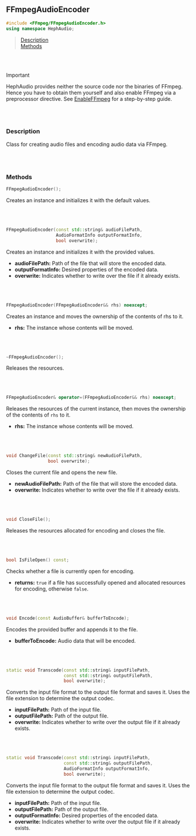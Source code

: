 ## FFmpegAudioEncoder
```c++
#include <FFmpeg/FFmpegAudioEncoder.h>
using namespace HephAudio;
```

> [Description](#description)<br>
[Methods](#methods)

<br><br>


> [!IMPORTANT]
> HephAudio provides neither the source code nor the binaries of FFmpeg. 
> Hence you have to obtain them yourself and also enable FFmpeg via a preprocessor directive.
> See [EnableFFmpeg](/docs/tutorials/EnableFFmpeg.md) for a step-by-step guide.

<br><br>

### Description

Class for creating audio files and encoding audio data via FFmpeg. 


<br><br>


### Methods

```c++
FFmpegAudioEncoder();
```
Creates an instance and initializes it with the default values.
<br><br><br><br>

```c++
FFmpegAudioEncoder(const std::string& audioFilePath,
                   AudioFormatInfo outputFormatInfo,
                   bool overwrite);
```
Creates an instance and initializes it with the provided values.
- **audioFilePath:** Path of the file that will store the encoded data.
- **outputFormatInfo:** Desired properties of the encoded data.
- **overwrite:** Indicates whether to write over the file if it already exists.
<br><br><br><br>

```c++
FFmpegAudioEncoder(FFmpegAudioEncoder&& rhs) noexcept;
```
Creates an instance and moves the ownership of the contents of rhs to it.
- **rhs:** The instance whose contents will be moved.
<br><br><br><br>

```c++
~FFmpegAudioEncoder();
```
Releases the resources.
<br><br><br><br>

```c++
FFmpegAudioEncoder& operator=(FFmpegAudioEncoder&& rhs) noexcept;
```
Releases the resources of the current instance, then moves the ownership of the contents of ``rhs`` to it.
- **rhs:** The instance whose contents will be moved.
<br><br><br><br>

```c++
void ChangeFile(const std::string& newAudioFilePath,
                bool overwrite);
```
Closes the current file and opens the new file.
- **newAudioFilePath:** Path of the file that will store the encoded data.
- **overwrite:** Indicates whether to write over the file if it already exists.
<br><br><br><br>

```c++
void CloseFile();
```
Releases the resources allocated for encoding and closes the file.
<br><br><br><br>

```c++
bool IsFileOpen() const;
```
Checks whether a file is currently open for encoding.
- **returns:** ``true`` if a file has successfully opened and allocated resources for encoding, otherwise ``false``.
<br><br><br><br>

```c++
void Encode(const AudioBuffer& bufferToEncode);
```
Encodes the provided buffer and appends it to the file.
- **bufferToEncode:** Audio data that will be encoded.
<br><br><br><br>

```c++
static void Transcode(const std::string& inputFilePath,
                      const std::string& outputFilePath,
                      bool overwrite);
```
Converts the input file format to the output file format and saves it. 
Uses the file extension to determine the output codec.
- **inputFilePath:** Path of the input file.
- **outputFilePath:** Path of the output file.
- **overwrite:** Indicates whether to write over the output file if it already exists.
<br><br><br><br>

```c++
static void Transcode(const std::string& inputFilePath,
                      const std::string& outputFilePath,
                      AudioFormatInfo outputFormatInfo,
                      bool overwrite);
```
Converts the input file format to the output file format and saves it. 
Uses the file extension to determine the output codec.
- **inputFilePath:** Path of the input file.
- **outputFilePath:** Path of the output file.
- **outputFormatInfo:** Desired properties of the encoded data.
- **overwrite:** Indicates whether to write over the output file if it already exists.
<br><br><br><br>
